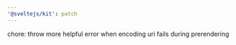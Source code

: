 ```yaml
---
'@sveltejs/kit': patch
---
```


chore: throw more helpful error when encoding uri fails during prerendering
